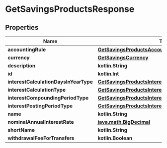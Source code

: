 
# GetSavingsProductsResponse

## Properties
| Name | Type | Description | Notes |
| ------------ | ------------- | ------------- | ------------- |
| **accountingRule** | [**GetSavingsProductsAccountingRule**](GetSavingsProductsAccountingRule.md) |  |  [optional] |
| **currency** | [**GetSavingsCurrency**](GetSavingsCurrency.md) |  |  [optional] |
| **description** | **kotlin.String** |  |  [optional] |
| **id** | **kotlin.Int** |  |  [optional] |
| **interestCalculationDaysInYearType** | [**GetSavingsProductsInterestCalculationDaysInYearType**](GetSavingsProductsInterestCalculationDaysInYearType.md) |  |  [optional] |
| **interestCalculationType** | [**GetSavingsProductsInterestCalculationType**](GetSavingsProductsInterestCalculationType.md) |  |  [optional] |
| **interestCompoundingPeriodType** | [**GetSavingsProductsInterestCompoundingPeriodType**](GetSavingsProductsInterestCompoundingPeriodType.md) |  |  [optional] |
| **interestPostingPeriodType** | [**GetSavingsProductsInterestPostingPeriodType**](GetSavingsProductsInterestPostingPeriodType.md) |  |  [optional] |
| **name** | **kotlin.String** |  |  [optional] |
| **nominalAnnualInterestRate** | [**java.math.BigDecimal**](java.math.BigDecimal.md) |  |  [optional] |
| **shortName** | **kotlin.String** |  |  [optional] |
| **withdrawalFeeForTransfers** | **kotlin.Boolean** |  |  [optional] |



